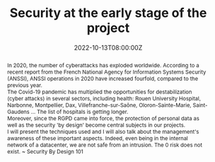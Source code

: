 ---
title: Security at the early stage of the project 

event: Volcamp 2022
event_url: https://www.volcamp.io/

location: Clermont-Ferrand (Hall 32)
address:
  street: 32 Rue du Clos Four
  city: Clermont-Ferrand
  region: Auvergne-Rhône-Alpes
  postcode: '63100'
  country: France

summary: Since the entry into force of the GDPR, the protection of personal data (PII) as well as security "by design" become central topics
abstract: "In 2020, the number of cyberattacks has exploded worldwide. According to a recent report from the French National Agency for Information Systems Security (ANSSI), ANSSI operations in 2020 have increased fourfold, compared to the previous year.


The Covid-19 pandemic has multiplied the opportunities for destabilization (cyber attacks) in several sectors, including health: Rouen University Hospital, Narbonne, Montpellier, Dax, Villefranche-sur-Saône, Oloron-Sainte-Marie, Saint-Gaudens ... The list of hospitals is getting longer.


Moreover, since the RGPD came into force, the protection of personal data as well as the security 'by design' become central subjects in our projects.


I will present the techniques used and I will also talk about the management's awareness of these important aspects.
Indeed, even being in the internal network of a datacenter, we are not safe from an intrusion. The 0 risk does not exist.
~ Security By Design 101"

date: "2022-10-13T08:00:00Z"
date_end: "2022-10-14T18:00:00Z"
all_day: false

publishDate: "2022-06-20T00:00:00Z"

authors: [David Aparicio]
tags: [Security]

featured: false

image:
  caption: 'Image credit: [**Twitter**](https://mobile.twitter.com/VolcampIO/status/1517105508787933185/photo/1)'
  focal_point: Right

links:
- icon: binoculars
  icon_pack: fas
  name: Description
  url: https://www.volcamp.io/talks/22d1t4s3
- icon: comments
  icon_pack: fas
  name: Feedback
  url: https://s.42l.fr/secvolcamp #https://openfeedback.io/TFLMZgjvWiu7YEqED1rO/2022-10-13/b7amWwjZhtVw59VzM854
url_code: ""
url_pdf: ""
url_slides: "talks/Volcamp2022_La_securite_des_la_conception.pdf"
url_video: ""

slides: ""
projects: []
---